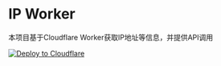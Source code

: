 # IP Worker

本项目基于Cloudflare Worker获取IP地址等信息，并提供API调用

[![Deploy to Cloudflare](https://deploy.workers.cloudflare.com/button)](https://deploy.workers.cloudflare.com/?url=https%3A%2F%2Fgithub.com%2Fcyb233%2Fip-worker)
